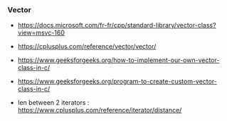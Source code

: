 
### Vector 

-   https://docs.microsoft.com/fr-fr/cpp/standard-library/vector-class?view=msvc-160

-   https://cplusplus.com/reference/vector/vector/

-   https://www.geeksforgeeks.org/how-to-implement-our-own-vector-class-in-c/

-   https://www.geeksforgeeks.org/program-to-create-custom-vector-class-in-c/

-   len between 2 iterators : https://www.cplusplus.com/reference/iterator/distance/